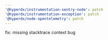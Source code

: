 ```yaml
---
'@hyperdx/instrumentation-sentry-node': patch
'@hyperdx/instrumentation-exception': patch
'@hyperdx/node-opentelemetry': patch
---
```


fix: missing stacktrace context bug
